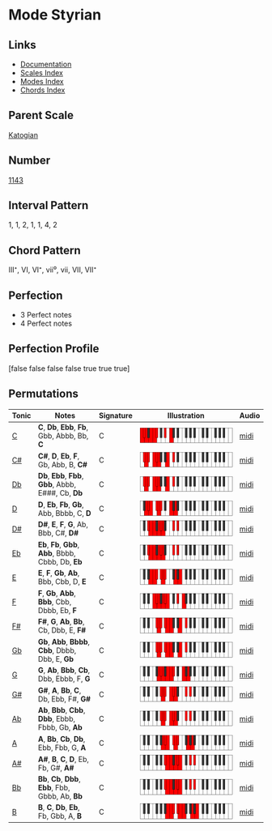 # Mode Styrian

## Links

- [Documentation](index.md)
- [Scales Index](Scales.md)
- [Modes Index](Modes.md)
- [Chords Index](Chords.md)

## Parent Scale

[Katogian](ScaleKatogian.md)

## Number

[1143](https://ianring.com/musictheory/scales/1143)

## Interval Pattern

1, 1, 2, 1, 1, 4, 2

## Chord Pattern

III⁺, VI, VI⁺, vii⁰, vii, VII, VII⁺

## Perfection

- 3 Perfect notes
- 4 Perfect notes

## Perfection Profile

[false false false false true true true]

## Permutations

| Tonic | Notes | Signature | Illustration | Audio |
|-------|-------|-----------|--------------|-------|
| [C](ModeCNaturalStyrian.md) | **C**, **Db**, **Ebb**, **Fb**, Gbb, Abbb, Bb, **C** | C | ![CNaturalStyrian](ModeCNaturalStyrian.png) | [midi](https://github.com/edipermadi/music/blob/main/docs/ModeCNaturalStyrian.mid?raw=true) |
| [C#](ModeCSharpStyrian.md) | **C#**, **D**, **Eb**, **F**, Gb, Abb, B, **C#** | C | ![CSharpStyrian](ModeCSharpStyrian.png) | [midi](https://github.com/edipermadi/music/blob/main/docs/ModeCSharpStyrian.mid?raw=true) |
| [Db](ModeDFlatStyrian.md) | **Db**, **Ebb**, **Fbb**, **Gbb**, Abbb, E###, Cb, **Db** | C | ![DFlatStyrian](ModeDFlatStyrian.png) | [midi](https://github.com/edipermadi/music/blob/main/docs/ModeDFlatStyrian.mid?raw=true) |
| [D](ModeDNaturalStyrian.md) | **D**, **Eb**, **Fb**, **Gb**, Abb, Bbbb, C, **D** | C | ![DNaturalStyrian](ModeDNaturalStyrian.png) | [midi](https://github.com/edipermadi/music/blob/main/docs/ModeDNaturalStyrian.mid?raw=true) |
| [D#](ModeDSharpStyrian.md) | **D#**, **E**, **F**, **G**, Ab, Bbb, C#, **D#** | C | ![DSharpStyrian](ModeDSharpStyrian.png) | [midi](https://github.com/edipermadi/music/blob/main/docs/ModeDSharpStyrian.mid?raw=true) |
| [Eb](ModeEFlatStyrian.md) | **Eb**, **Fb**, **Gbb**, **Abb**, Bbbb, Cbbb, Db, **Eb** | C | ![EFlatStyrian](ModeEFlatStyrian.png) | [midi](https://github.com/edipermadi/music/blob/main/docs/ModeEFlatStyrian.mid?raw=true) |
| [E](ModeENaturalStyrian.md) | **E**, **F**, **Gb**, **Ab**, Bbb, Cbb, D, **E** | C | ![ENaturalStyrian](ModeENaturalStyrian.png) | [midi](https://github.com/edipermadi/music/blob/main/docs/ModeENaturalStyrian.mid?raw=true) |
| [F](ModeFNaturalStyrian.md) | **F**, **Gb**, **Abb**, **Bbb**, Cbb, Dbbb, Eb, **F** | C | ![FNaturalStyrian](ModeFNaturalStyrian.png) | [midi](https://github.com/edipermadi/music/blob/main/docs/ModeFNaturalStyrian.mid?raw=true) |
| [F#](ModeFSharpStyrian.md) | **F#**, **G**, **Ab**, **Bb**, Cb, Dbb, E, **F#** | C | ![FSharpStyrian](ModeFSharpStyrian.png) | [midi](https://github.com/edipermadi/music/blob/main/docs/ModeFSharpStyrian.mid?raw=true) |
| [Gb](ModeGFlatStyrian.md) | **Gb**, **Abb**, **Bbbb**, **Cbb**, Dbbb, Dbb, E, **Gb** | C | ![GFlatStyrian](ModeGFlatStyrian.png) | [midi](https://github.com/edipermadi/music/blob/main/docs/ModeGFlatStyrian.mid?raw=true) |
| [G](ModeGNaturalStyrian.md) | **G**, **Ab**, **Bbb**, **Cb**, Dbb, Ebbb, F, **G** | C | ![GNaturalStyrian](ModeGNaturalStyrian.png) | [midi](https://github.com/edipermadi/music/blob/main/docs/ModeGNaturalStyrian.mid?raw=true) |
| [G#](ModeGSharpStyrian.md) | **G#**, **A**, **Bb**, **C**, Db, Ebb, F#, **G#** | C | ![GSharpStyrian](ModeGSharpStyrian.png) | [midi](https://github.com/edipermadi/music/blob/main/docs/ModeGSharpStyrian.mid?raw=true) |
| [Ab](ModeAFlatStyrian.md) | **Ab**, **Bbb**, **Cbb**, **Dbb**, Ebbb, Fbbb, Gb, **Ab** | C | ![AFlatStyrian](ModeAFlatStyrian.png) | [midi](https://github.com/edipermadi/music/blob/main/docs/ModeAFlatStyrian.mid?raw=true) |
| [A](ModeANaturalStyrian.md) | **A**, **Bb**, **Cb**, **Db**, Ebb, Fbb, G, **A** | C | ![ANaturalStyrian](ModeANaturalStyrian.png) | [midi](https://github.com/edipermadi/music/blob/main/docs/ModeANaturalStyrian.mid?raw=true) |
| [A#](ModeASharpStyrian.md) | **A#**, **B**, **C**, **D**, Eb, Fb, G#, **A#** | C | ![ASharpStyrian](ModeASharpStyrian.png) | [midi](https://github.com/edipermadi/music/blob/main/docs/ModeASharpStyrian.mid?raw=true) |
| [Bb](ModeBFlatStyrian.md) | **Bb**, **Cb**, **Dbb**, **Ebb**, Fbb, Gbbb, Ab, **Bb** | C | ![BFlatStyrian](ModeBFlatStyrian.png) | [midi](https://github.com/edipermadi/music/blob/main/docs/ModeBFlatStyrian.mid?raw=true) |
| [B](ModeBNaturalStyrian.md) | **B**, **C**, **Db**, **Eb**, Fb, Gbb, A, **B** | C | ![BNaturalStyrian](ModeBNaturalStyrian.png) | [midi](https://github.com/edipermadi/music/blob/main/docs/ModeBNaturalStyrian.mid?raw=true) |
